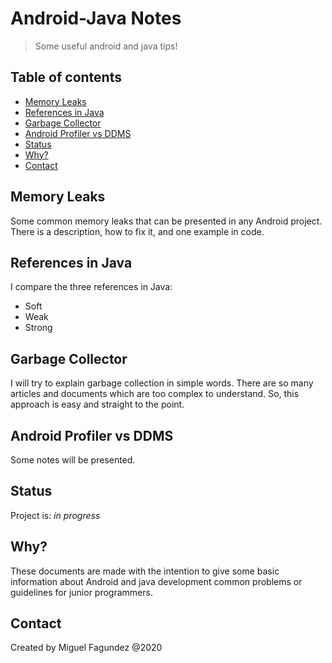 # Android-Java Notes
> Some useful android and java tips!

## Table of contents
* [Memory Leaks](#memory-leaks)
* [References in Java](#references-in-java)
* [Garbage Collector](#garbage-collector)
* [Android Profiler vs DDMS](#android-profiler-vs-ddms)
* [Status](#status)
* [Why?](#why?)
* [Contact](#contact)

## Memory Leaks
Some common memory leaks that can be presented in any Android project. There
is a description, how to fix it, and one example in code.

## References in Java
I compare the three references in Java:
* Soft
* Weak
* Strong

## Garbage Collector
I will try to explain garbage collection in simple words. There are so many
articles and documents which are too complex to understand. So, this approach
is easy and straight to the point.

## Android Profiler vs DDMS
Some notes will be presented.

## Status
Project is: _in progress_

## Why?
These documents are made with the intention to give some basic
information about Android and java development common problems
or guidelines for junior programmers.

## Contact
Created by Miguel Fagundez @2020
